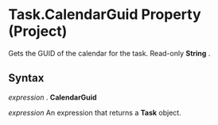 
# Task.CalendarGuid Property (Project)

Gets the GUID of the calendar for the task. Read-only  **String** .


## Syntax

 _expression_ . **CalendarGuid**

 _expression_ An expression that returns a **Task** object.

